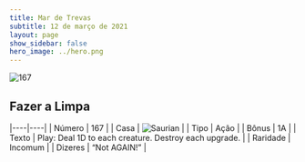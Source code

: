 ```yaml
---
title: Mar de Trevas
subtitle: 12 de março de 2021
layout: page
show_sidebar: false
hero_image: ../hero.png
---
```


![167](https://cdn.keyforgegame.com/media/card_front/pt/496_167_624483VGCWWF_pt.png)

## Fazer a Limpa

|----|----|
| Número | 167 |
| Casa | ![Saurian](https://archonarcana.com/images/thumb/9/9e/Saurian_P.png/22px-Saurian_P.png "Sauro") |
| Tipo | Ação |
| Bônus | 1A |
| Texto | Play: Deal 1D to each creature. Destroy each upgrade. |
| Raridade | Incomum |
| Dizeres | “Not AGAIN!” |
